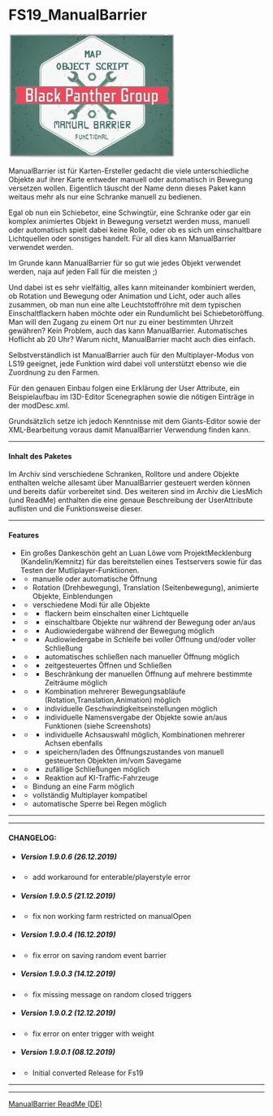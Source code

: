 # FS19_ManualBarrier
![DriveDistance Ingame](https://github.com/BlackyBPG/FS19_ManualBarrier/blob/master/logo_ManualBarrier.png "ManualBarrier Logo")

ManualBarrier ist für Karten-Ersteller gedacht die viele unterschiedliche Objekte auf ihrer Karte entweder manuell oder automatisch in Bewegung versetzen wollen.
Eigentlich täuscht der Name denn dieses Paket kann weitaus mehr als nur eine Schranke manuell zu bedienen.

Egal ob nun ein Schiebetor, eine Schwingtür, eine Schranke oder gar ein komplex animiertes Objekt in Bewegung versetzt werden muss, manuell oder automatisch spielt dabei keine Rolle, oder ob es sich um einschaltbare Lichtquellen oder sonstiges handelt. Für all dies kann ManualBarrier verwendet werden.

Im Grunde kann ManualBarrier für so gut wie jedes Objekt verwendet werden, naja auf jeden Fall für die meisten ;)

Und dabei ist es sehr vielfältig, alles kann miteinander kombiniert werden, ob Rotation und Bewegung oder Animation und Licht, oder auch alles zusammen, ob man nun eine alte Leuchtstoffröhre mit dem typischen Einschaltflackern haben möchte oder ein Rundumlicht bei Schiebetoröffung. Man will den Zugang zu einem Ort nur zu einer bestimmten Uhrzeit gewähren? Kein Problem, auch das kann ManualBarrier. Automatisches Hoflicht ab 20 Uhr? Warum nicht, ManualBarrier macht auch dies einfach.

Selbstverständlich ist ManualBarrier auch für den Multiplayer-Modus von LS19 geeignet, jede Funktion wird dabei voll unterstützt ebenso wie die Zuordnung zu den Farmen.

Für den genauen Einbau folgen eine Erklärung der User Attribute, ein Beispielaufbau im I3D-Editor Scenegraphen sowie die nötigen Einträge in der modDesc.xml.

Grundsätzlich setze ich jedoch Kenntnisse mit dem Giants-Editor sowie der XML-Bearbeitung voraus damit ManualBarrier Verwendung finden kann.

------------

#### Inhalt des Paketes

Im Archiv sind verschiedene Schranken, Rolltore und andere Objekte enthalten welche allesamt über ManualBarrier gesteuert werden können und bereits dafür vorbereitet sind.
Des weiteren sind im Archiv die LiesMich (und ReadMe) enthalten die eine genaue Beschreibung der UserAttribute auflisten und die Funktionsweise dieser.

------------

#### Features

- Ein großes Dankeschön geht an Luan Löwe vom ProjektMecklenburg (Kandelin/Kemnitz) für das bereitstellen eines Testservers sowie für das Testen der Mutliplayer-Funktiionen.
- - manuelle oder automatische Öffnung
- - Rotation (Drehbewegung), Translation (Seitenbewegung), animierte Objekte, Einblendungen
- - verschiedene Modi für alle Objekte
- - - flackern beim einschalten einer Lichtquelle
- - - einschaltbare Objekte nur während der Bewegung oder an/aus
- - - Audiowiedergabe während der Bewegung möglich
- - - Audiowiedergabe in Schleife bei voller Öffnung und/oder voller Schließung
- - - automatisches schließen nach manueller Öffnung möglich
- - - zeitgesteuertes Öffnen und Schließen
- - - Beschränkung der manuellen Öffnung auf mehrere bestimmte Zeiträume möglich
- - - Kombination mehrerer Bewegungsabläufe (Rotation,Translation,Animation) möglich
- - - individuelle Geschwindigkeitseinstellungen möglich
- - - individuelle Namensvergabe der Objekte sowie an/aus Funktionen (siehe Screenshots)
- - - individuelle Achsauswahl möglich, Kombinationen mehrerer Achsen ebenfalls
- - - speichern/laden des Öffnungszustandes von manuell gesteuerten Objekten im/vom Savegame
- - - zufällige Schließungen möglich
- - - Reaktion auf KI-Traffic-Fahrzeuge
- - Bindung an eine Farm möglich
- - vollständig Multiplayer kompatibel
- - automatische Sperre bei Regen möglich

------------

------------

#### CHANGELOG:

- ##### Version 1.9.0.6 (26.12.2019)
- - add workaround for enterable/playerstyle error

- ##### Version 1.9.0.5 (21.12.2019)
- - fix non working farm restricted on manualOpen

- ##### Version 1.9.0.4 (16.12.2019)
- - fix error on saving random event barrier

- ##### Version 1.9.0.3 (14.12.2019)
- - fix missing message on random closed triggers

- ##### Version 1.9.0.2 (12.12.2019)
- - fix error on enter trigger with weight

- ##### Version 1.9.0.1 (08.12.2019)
- - Initial converted Release for Fs19

------------

------------

[ManualBarrier ReadMe (DE)](https://github.com/BlackyBPG/FS19_ManualBarrier/blob/master/LiesMich.pdf "ManualBarrier ReadMe (DE)")